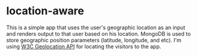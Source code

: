# location-aware
This is a simple app that uses the user's geographic location as an input and renders output to that user based on his location. MongoDB is used to store geographic position parameters (latitude, longitude, and etc).  I'm using [W3C Geolocation API](http://www.w3.org/TR/geolocation-API) for locating the visitors to the app.
